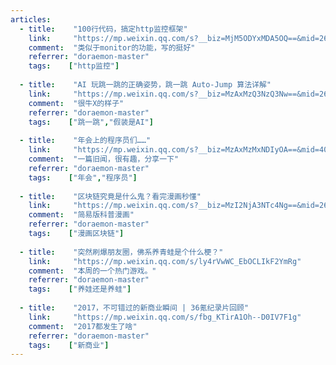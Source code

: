 ```yaml
---
articles:
  - title:    "100行代码，搞定http监控框架"
    link:     "https://mp.weixin.qq.com/s?__biz=MjM5ODYxMDA5OQ==&mid=2651960853&idx=1&sn=9f6c1ff24e1770eb1ca232f45cf1c2c2&chksm=bd2d03c98a5a8adf73905a0827ad970587658f0aa43aabceef7d177217c636cf526bc5ef2105&mpshare=1&scene=24&srcid=0126Ff71HY76pQsKbqhiiyle&key=a3c246d7ca4bbba8464b1da5448d5241433ae25f441265eb56e45ef38795381c9555ff6d74098206e369939e34bd12cd63248fc9d9c54952e10b20cd2c31d343a50f853d08a94daade9add28ec5118f9&ascene=0&uin=MjA1OTQ1MjU%3D&devicetype=iMac+MacBookPro12%2C1+OSX+OSX+10.11.5+build(15F34)&version=12020810&nettype=WIFI&lang=en&fontScale=100&pass_ticket=t3dF9FevVdnUH%2FHNeAjGPaBNYKJFy0tCWcaR8c%2BkrNk%3D"
    comment:  "类似于monitor的功能，写的挺好"
    referrer: "doraemon-master"
    tags:    ["http监控"]
    
  - title:    "AI 玩跳一跳的正确姿势，跳一跳 Auto-Jump 算法详解"
    link:     "https://mp.weixin.qq.com/s?__biz=MzAxMzQ3NzQ3Nw==&mid=2654251179&idx=4&sn=93186fdab65dd9cf19fd690daba91bd2&chksm=8061fba1b71672b7ac6fd151e4d53de449afe8eda1d95a10c46feaa58b8a93c28f44453101d3&mpshare=1&scene=1&srcid=0126dTdOhrZL7ij8zdKmGzDF&key=e7ad49e8a822cd01a6d463407dea33a5fe748d0d9a6e447e8f6cfe51a0efeb6afc88af3fccc2e16685d8a7150d8dcec4d5baad3d8841c95c877d52560d771974e4a1fcfef712e0a88f5b42fd7e0a1072&ascene=0&uin=MjA1OTQ1MjU%3D&devicetype=iMac+MacBookPro12%2C1+OSX+OSX+10.11.5+build(15F34)&version=12020810&nettype=WIFI&lang=en&fontScale=100&pass_ticket=aoC6bwn7fmyq%2BJ%2BqEaDsFgwXjzNBt3gg7QTE7bwGCz8%3D"
    comment:  "很牛X的样子"
    referrer: "doraemon-master"
    tags:    ["跳一跳","假装是AI"]
   
  - title:    "年会上的程序员们……"
    link:     "https://mp.weixin.qq.com/s?__biz=MzAxMzMxNDIyOA==&mid=405897272&idx=1&sn=3519d26a2f3aad1a20f00680b56fd7d8&scene=2&srcid=0128AxDEhcZPk4KO1Pf0ea8x&key=7cdf6788f74ee69a0a30f8bf8c40fc89e82a5e6007ce45110700b6c1d7e5f178a95fd5337f7f0b97b1c5670dbc990ecf0a7421239a9b73bb716428bb406183e45ccdfd3c8af81875bacd10f1aca8957f&ascene=0&uin=MjA1OTQ1MjU%3D&devicetype=iMac+MacBookPro12%2C1+OSX+OSX+10.11.5+build(15F34)&version=12020810&nettype=WIFI&lang=en&fontScale=100&pass_ticket=aoC6bwn7fmyq%2BJ%2BqEaDsFgwXjzNBt3gg7QTE7bwGCz8%3D"
    comment:  "一篇旧闻，很有趣，分享一下"
    referrer: "doraemon-master"
    tags:    ["年会","程序员"]
    
  - title:    "区块链究竟是什么鬼？看完漫画秒懂"
    link:     "https://mp.weixin.qq.com/s?__biz=MzI2NjA3NTc4Ng==&mid=2652079919&idx=1&sn=81a2a6d6cf6583a71601637a2fd6a036&chksm=f1748ccac60305dcd45aeec2f29ef8301838c9e55583898a449c8d4e4a3a990c1d5962c0ff94&mpshare=1&scene=24&srcid=0126aDlgSUSxuMqmxFyhKbVK&key=b2763e0b0d9aedce80a76deff3dc878833717bddbde0277cd8925b6029772c53c9204c00b3f22e7560aa60e8cfa9101ac5ce16bee5976d877df3a48d8e922776cb04261b1489951d4adb33411320c70b&ascene=0&uin=MjA1OTQ1MjU%3D&devicetype=iMac+MacBookPro12%2C1+OSX+OSX+10.11.5+build(15F34)&version=12020810&nettype=WIFI&lang=en&fontScale=100&pass_ticket=aoC6bwn7fmyq%2BJ%2BqEaDsFgwXjzNBt3gg7QTE7bwGCz8%3D"
    comment:  "简易版科普漫画"
    referrer: "doraemon-master"
    tags:    ["漫画区块链"]
        
  - title:    "突然刷爆朋友圈，佛系养青蛙是个什么梗？"
    link:     "https://mp.weixin.qq.com/s/ly4rVwWC_EbOCLIkF2YmRg"
    comment:  "本周的一个热门游戏。"
    referrer: "doraemon-master"
    tags:    ["养娃还是养蛙"]
    
  - title:    "2017，不可错过的新商业瞬间 | 36氪纪录片回顾"
    link:     "https://mp.weixin.qq.com/s/fbg_KTirA1Oh--D0IV7F1g"
    comment:  "2017都发生了啥"
    referrer: "doraemon-master"
    tags:    ["新商业"]
---
```

